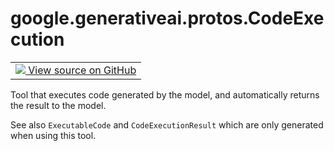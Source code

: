 
# google.generativeai.protos.CodeExecution

<!-- Insert buttons and diff -->

<table class="tfo-notebook-buttons tfo-api nocontent">
<td>
  <a target="_blank" href="https://github.com/googleapis/google-cloud-python/tree/main/packages/google-ai-generativelanguage/google/ai/generativelanguage_v1beta/types/content.py#L452-L459">
    <img src="https://www.tensorflow.org/images/GitHub-Mark-32px.png" />
    View source on GitHub
  </a>
</td>
</table>



Tool that executes code generated by the model, and automatically returns the result to the model.

<!-- Placeholder for "Used in" -->

See also ``ExecutableCode`` and ``CodeExecutionResult`` which are
only generated when using this tool.

